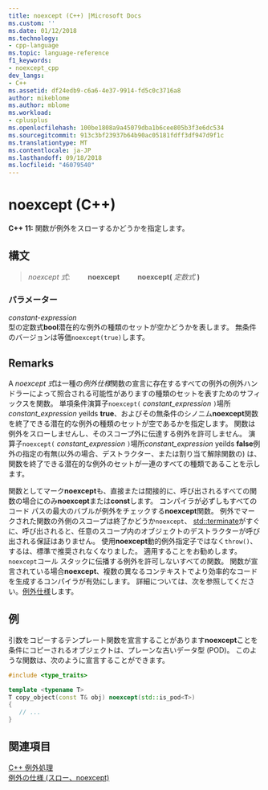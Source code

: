 ```yaml
---
title: noexcept (C++) |Microsoft Docs
ms.custom: ''
ms.date: 01/12/2018
ms.technology:
- cpp-language
ms.topic: language-reference
f1_keywords:
- noexcept_cpp
dev_langs:
- C++
ms.assetid: df24edb9-c6a6-4e37-9914-fd5c0c3716a8
author: mikeblome
ms.author: mblome
ms.workload:
- cplusplus
ms.openlocfilehash: 100be1808a9a45079dba1b6cee805b3f3e6dc534
ms.sourcegitcommit: 913c3bf23937b64b90ac05181fdff3df947d9f1c
ms.translationtype: MT
ms.contentlocale: ja-JP
ms.lasthandoff: 09/18/2018
ms.locfileid: "46079540"
---
```

# <a name="noexcept-c"></a>noexcept (C++)

**C++ 11:** 関数が例外をスローするかどうかを指定します。

## <a name="syntax"></a>構文

> *noexcept 式*: &nbsp; &nbsp; &nbsp; &nbsp; **noexcept** &nbsp; &nbsp; &nbsp; &nbsp; **noexcept(** *定数式* **)**

### <a name="parameters"></a>パラメーター

*constant-expression*<br/>
型の定数式**bool**潜在的な例外の種類のセットが空かどうかを表します。 無条件のバージョンは等価`noexcept(true)`します。

## <a name="remarks"></a>Remarks

A *noexcept 式*は一種の*例外仕様*関数の宣言に存在するすべての例外の例外ハンドラーによって照合される可能性がありますの種類のセットを表すためのサフィックスを関数。 単項条件演算子`noexcept(` *constant_expression* `)`場所*constant_expression* yeilds **true**、およびその無条件のシノニム**noexcept**関数を終了できる潜在的な例外の種類のセットが空であるかを指定します。 関数は例外をスローしませんし、そのスコープ外に伝達する例外を許可しません。 演算子`noexcept(` *constant_expression* `)`場所*constant_expression* yeilds **false**例外の指定の有無(以外の場合、デストラクター、または割り当て解除関数の) は、関数を終了できる潜在的な例外のセットが一連のすべての種類であることを示します。

関数としてマーク**noexcept**も、直接または間接的に、呼び出されるすべての関数の場合にのみ**noexcept**または**const**します。 コンパイラが必ずしもすべてのコード パスの最大のバブルが例外をチェックする**noexcept**関数。 例外でマークされた関数の外側のスコープは終了かどうか`noexcept`、 [std::terminate](../standard-library/exception-functions.md#terminate)がすぐに、呼び出されると、任意のスコープ内のオブジェクトのデストラクターが呼び出される保証はありません。 使用**noexcept**動的例外指定子ではなく`throw()`、するは、標準で推奨されなくなりました。 適用することをお勧めします。`noexcept`コール スタックに伝播する例外を許可しないすべての関数。 関数が宣言されている場合**noexcept**、複数の異なるコンテキストでより効率的なコードを生成するコンパイラが有効にします。 詳細については、次を参照してください。[例外仕様](exception-specifications-throw-cpp.md)します。

## <a name="example"></a>例

引数をコピーするテンプレート関数を宣言することがあります**noexcept**ことを条件にコピーされるオブジェクトは、プレーンな古いデータ型 (POD)。 このような関数は、次のように宣言することができます。

```cpp
#include <type_traits>

template <typename T>
T copy_object(const T& obj) noexcept(std::is_pod<T>)
{
   // ...
}
```

## <a name="see-also"></a>関連項目

[C++ 例外処理](cpp-exception-handling.md)<br/>
[例外の仕様 (スロー、noexcept)](exception-specifications-throw-cpp.md)